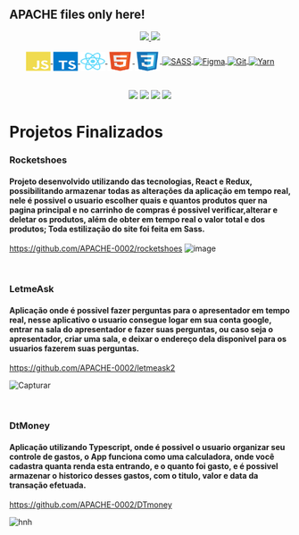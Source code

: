 ##  APACHE files only here!

<div align="center">
 <a href="https://github.com/APACHE-0002">
<img height="180em" src="https://github-readme-stats.vercel.app/api?username=APACHE-0002&show_icons=true&theme=merko&include_all_commits=true&count_private=true"/>
<img height="180em" src="https://github-readme-stats.vercel.app/api/top-langs/?username=APACHE-0002&layout=compact&langs_count=7&theme=merko"/>
</div>
  
  

  
<div style="display: inline_block" align="center"><br>
<img align="center" alt="Javascript" height="35" width="45" src="https://raw.githubusercontent.com/devicons/devicon/master/icons/javascript/javascript-plain.svg">
<img align="center" alt="Typescript" height="35" width="45" src="https://raw.githubusercontent.com/devicons/devicon/master/icons/typescript/typescript-plain.svg">
<img align="center" alt="React" height="35" width="45" src="https://raw.githubusercontent.com/devicons/devicon/master/icons/react/react-original.svg">
<img align="center" alt="HTML" height="35" width="45" src="https://raw.githubusercontent.com/devicons/devicon/master/icons/html5/html5-original.svg">
<img align="center" alt="CSS" height="35" width="45" src="https://raw.githubusercontent.com/devicons/devicon/master/icons/css3/css3-original.svg">
<img align="center" alt="SASS" height="35" width="45" src="https://cdn.jsdelivr.net/gh/devicons/devicon/icons/sass/sass-original.svg">
<img align="center" alt="Figma" height="35" width="45" src="https://cdn.jsdelivr.net/gh/devicons/devicon/icons/figma/figma-original.svg">
  <img align="center" alt="Git" height="35" width="45" src="https://cdn.jsdelivr.net/gh/devicons/devicon/icons/git/git-original.svg">
  <img align="center" alt="Yarn" height="35" width="45" src="https://cdn.jsdelivr.net/gh/devicons/devicon/icons/yarn/yarn-original.svg">
  
</div>

<br/>
<br/>
  
<div align="center"> 
<a href="https://www.youtube.com/channel/UCXlyh5UymwaHNFXPq31jHFA" target="_blank"><img src="https://img.shields.io/badge/YouTube-FF0000?style=for-the-badge&logo=youtube&logoColor=white" target="_blank"></a>
<a href="https://discord.com/APACHE-0002#3010" target="_blank"><img src="https://img.shields.io/badge/Discord-7289DA?style=for-the-badge&logo=discord&logoColor=white" target="_blank"></a> 
<a href = "mailto:ad.viniciusramos@gmail.com"><img src="https://img.shields.io/badge/-Gmail-%23333?style=for-the-badge&logo=gmail&logoColor=white" target="_blank"></a>
<a href="https://www.linkedin.com/in/adviniciusramos/" target="_blank"><img src="https://img.shields.io/badge/-LinkedIn-%230077B5?style=for-the-badge&logo=linkedin&logoColor=white" target="_blank"></a> 
  
  
</div>
 






# Projetos Finalizados
### Rocketshoes
#### Projeto desenvolvido utilizando das tecnologias, React e Redux, possibilitando armazenar todas as alterações da aplicação em tempo real, nele é possivel o usuario escolher quais e quantos produtos quer na pagina principal e no carrinho de compras é possivel verificar,alterar e deletar os produtos, além de obter em tempo real o valor total e dos produtos; Toda estilização do site foi feita em Sass.  
https://github.com/APACHE-0002/rocketshoes
![image](https://user-images.githubusercontent.com/48190578/134696318-0c7b54f0-2236-46c5-87d2-3541466cda59.png)
 
<br/>
 
 
### LetmeAsk
#### Aplicação onde é possivel fazer perguntas para o apresentador em tempo real, nesse aplicativo o usuario consegue logar em sua conta google, entrar na sala do apresentador e fazer suas perguntas, ou caso seja o apresentador, criar uma sala, e deixar o endereço dela disponivel para os usuarios fazerem suas perguntas.
https://github.com/APACHE-0002/letmeask2

 ![Capturar](https://user-images.githubusercontent.com/48190578/134734786-107fa3c2-2050-47c5-9632-e3ebaf1e0080.PNG)

 <br/>
 
### DtMoney
 
#### Aplicação utilizando Typescript, onde é possivel o usuario organizar seu controle de gastos, o App funciona como uma calculadora, onde você cadastra quanta renda esta entrando, e o quanto foi gasto, e é possivel armazenar o historico desses gastos, com o titulo, valor e data da transação efetuada.
 https://github.com/APACHE-0002/DTmoney
 
 ![hnh](https://user-images.githubusercontent.com/48190578/134736514-e63f3d21-cf68-4354-bbfa-775879a2db52.PNG)

